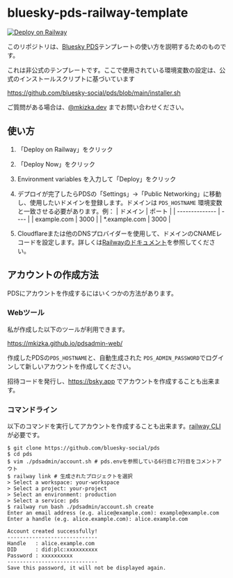 # bluesky-pds-railway-template

[![Deploy on Railway](https://railway.com/button.svg)](https://railway.com/template/xBNJ1u?referralCode=mveF9L)

このリポジトリは、[Bluesky PDS](https://railway.com/template/xBNJ1u?referralCode=mveF9L)テンプレートの使い方を説明するためのものです。

これは非公式のテンプレートです。ここで使用されている環境変数の設定は、公式のインストールスクリプトに基づいています

https://github.com/bluesky-social/pds/blob/main/installer.sh

ご質問がある場合は、[@mkizka.dev](https://bsky.app/profile/mkizka.dev) までお問い合わせください。

## 使い方

1. 「Deploy on Railway」をクリック
1. 「Deploy Now」をクリック
1. Environment variables を入力して「Deploy」をクリック
1. デプロイが完了したらPDSの「Settings」→「Public Networking」に移動し、使用したいドメインを登録します。ドメインは `PDS_HOSTNAME` 環境変数と一致させる必要があります。例：
   | ドメイン        | ポート |
   | -------------- | ---- |
   | example.com    | 3000 |
   | *.example.com  | 3000 |

1. Cloudflareまたは他のDNSプロバイダーを使用して、ドメインのCNAMEレコードを設定します。詳しくは[Railwayのドキュメント](https://docs.railway.com/guides/public-networking#custom-domains)を参照してください。


## アカウントの作成方法

PDSにアカウントを作成するにはいくつかの方法があります。

### Webツール

私が作成した以下のツールが利用できます。

https://mkizka.github.io/pdsadmin-web/ 

作成したPDSの`PDS_HOSTNAME`と、自動生成された `PDS_ADMIN_PASSWORD`でログインして新しいアカウントを作成してください。

招待コードを発行し、https://bsky.app でアカウントを作成することも出来ます。

### コマンドライン

以下のコマンドを実行してアカウントを作成することも出来ます。[railway CLI](https://docs.railway.com/guides/cli)が必要です。

```
$ git clone https://github.com/bluesky-social/pds  
$ cd pds  
$ vim ./pdsadmin/account.sh # pds.envを参照している6行目と7行目をコメントアウト
$ railway link # 生成されたプロジェクトを選択
> Select a workspace: your-workspace  
> Select a project: your-project  
> Select an environment: production  
> Select a service: pds  
$ railway run bash ./pdsadmin/account.sh create  
Enter an email address (e.g. alice@example.com): example@example.com  
Enter a handle (e.g. alice.example.com): alice.example.com  

Account created successfully!  
-----------------------------  
Handle   : alice.example.com  
DID      : did:plc:xxxxxxxxxx  
Password : xxxxxxxxxx  
-----------------------------  
Save this password, it will not be displayed again.
```
